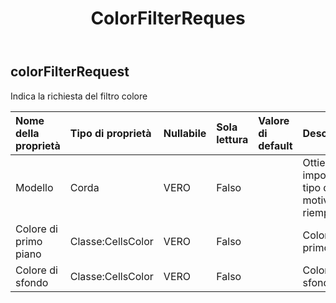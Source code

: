 ﻿---
title: ColorFilterReques
second_title: Aspose.Cells Cloud Documen
type: docs
url: /it/specification/model/colorfilterrequest/
description: "Aspose.Cells Specifica del modello cloud: ColorFilterRequest. Gestisci facilmente Excel e altri fogli di calcolo con funzionalità come apertura, generazione, modifica, divisione, unione, confronto e conversione"
kwords: Excel, Office, Foglio di calcolo, Cloud REST API, ColorFilterRequest
weight: 50
---
## **colorFilterRequest**

 Indica la richiesta del filtro colore

| Nome della proprietà| Tipo di proprietà| Nullabile| Sola lettura| Valore di default| Descrizione|
|:- |:- |:- |:- |:- |:- |
| Modello| Corda| VERO| Falso|| Ottiene o imposta il tipo di motivo di riempimento|
| Colore di primo piano| Classe:CellsColor| VERO| Falso|| Colore di primo piano|
| Colore di sfondo| Classe:CellsColor| VERO| Falso|| Colore di sfondo|

